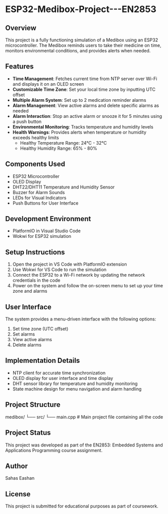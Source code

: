 # ESP32-Medibox-Project---EN2853

## Overview
This project is a fully functioning simulation of a Medibox using an ESP32 microcontroller. The Medibox reminds users to take their medicine on time, monitors environmental conditions, and provides alerts when needed.

## Features
- **Time Management**: Fetches current time from NTP server over Wi-Fi and displays it on an OLED screen
- **Customizable Time Zone**: Set your local time zone by inputting UTC offset
- **Multiple Alarm System**: Set up to 2 medication reminder alarms
- **Alarm Management**: View active alarms and delete specific alarms as needed
- **Alarm Interaction**: Stop an active alarm or snooze it for 5 minutes using a push button
- **Environmental Monitoring**: Tracks temperature and humidity levels
- **Health Warnings**: Provides alerts when temperature or humidity exceeds healthy limits
  - Healthy Temperature Range: 24°C - 32°C
  - Healthy Humidity Range: 65% - 80%

## Components Used
- ESP32 Microcontroller
- OLED Display
- DHT22/DHT11 Temperature and Humidity Sensor
- Buzzer for Alarm Sounds
- LEDs for Visual Indicators
- Push Buttons for User Interface

## Development Environment
- PlatformIO in Visual Studio Code
- Wokwi for ESP32 simulation

## Setup Instructions
1. Open the project in VS Code with PlatformIO extension
2. Use Wokwi for VS Code to run the simulation
3. Connect the ESP32 to a Wi-Fi network by updating the network credentials in the code
4. Power on the system and follow the on-screen menu to set up your time zone and alarms

## User Interface
The system provides a menu-driven interface with the following options:
1. Set time zone (UTC offset)
2. Set alarms
3. View active alarms
4. Delete alarms

## Implementation Details
- NTP client for accurate time synchronization
- OLED display for user interface and time display
- DHT sensor library for temperature and humidity monitoring
- State machine design for menu navigation and alarm handling

## Project Structure
medibox/
└── src/
└── main.cpp     # Main project file containing all the code

## Project Status
This project was developed as part of the EN2853: Embedded Systems and Applications Programming course assignment.

## Author
Sahas Eashan

## License
This project is submitted for educational purposes as part of coursework.
